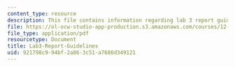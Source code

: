 ```yaml
---
content_type: resource
description: This file contains information regarding lab 3 report guidelines.
file: https://ol-ocw-studio-app-production.s3.amazonaws.com/courses/12-335-experimental-atmospheric-chemistry-fall-2014/921798c994bf2a863c51a7686d349121_MIT12_335F14_Lab3-Report.pdf
file_type: application/pdf
resourcetype: Document
title: Lab3-Report-Guidelines
uid: 921798c9-94bf-2a86-3c51-a7686d349121
---
```


